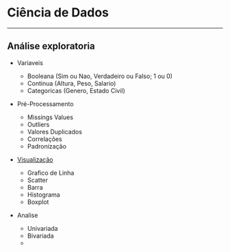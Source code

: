 # Ciência de Dados
-- --
## Análise exploratoria
- Variaveis
    -  Booleana (Sim ou Nao, Verdadeiro ou Falso; 1 ou 0)
    -  Continua (Altura, Peso, Salario)
    - Categoricas (Genero, Estado Civil)

 - Pré-Processamento
    - Missings Values
    - Outliers
    - Valores Duplicados
    - Correlações
    - Padronização
- [Visualização](https://www.data-to-viz.com/)
    -  Grafico de Linha
    -  Scatter
    -  Barra
    -  Histograma
    -  Boxplot
- Analise
    - Univariada
    - Bivariada
    - 
